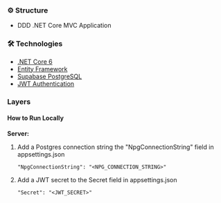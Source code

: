 ### ⚙️  Structure

-  	DDD .NET Core MVC Application 

### 🛠  Technologies

-  [.NET Core 6](https://dotnet.microsoft.com/en-us/download/dotnet/6.0)
 - [Entity Framework](https://docs.microsoft.com/pt-br/ef/core/)
 - [Supabase PostgreSQL](https://supabase.com/docs/guides/database/overview)
 - [JWT Authentication](https://jwt.io/)
 
### Layers


#### How to Run Locally
    
**Server:** 

 1. Add a Postgres connection string the "NpgConnectionString" field in appsettings.json
    
        "NpgConnectionString": "<NPG_CONNECTION_STRING>"

1.  Add a JWT secret to the Secret field in appsettings.json
    
    ```
    "Secret": "<JWT_SECRET>"
    ```
